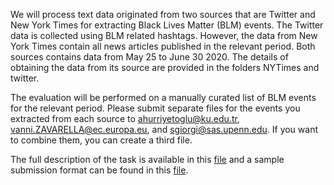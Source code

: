 We will process text data originated from two sources that are Twitter and New York Times for extracting Black Lives Matter (BLM) events. The Twitter data is collected using BLM related hashtags. However, the data from New York Times contain all news articles published in the relevant period. Both sources contains data from May 25 to June 30 2020. The details of obtaining the data from its source are provided in the folders NYTimes and twitter.

The evaluation will be performed on a manually curated list of BLM events for the relevant period. Please submit separate files for the events you extracted from each source to ahurriyetoglu@ku.edu.tr, vanni.ZAVARELLA@ec.europa.eu, and sgiorgi@sas.upenn.edu. If you want to combine them, you can create a third file.

The full description of the task is available in this <a href="https://github.com/emerging-welfare/case-2021-shared-task/blob/e2fc41524cfdc8791298fffca3824fe04b530f42/task3/TASK%203_%20DISCOVERING%20BLACK%20LIVES%20MATTER%20EVENTS%20IN%20UNITED%20STATES.pdf">file</a> and a sample submission format can be found in this <a href="https://github.com/emerging-welfare/case-2021-shared-task/blob/bd5ef9e4e78b0068b1fcd39fd03ec9c7caee8cb0/task3/submission.myteam.nyt.3.csv">file</a>.
